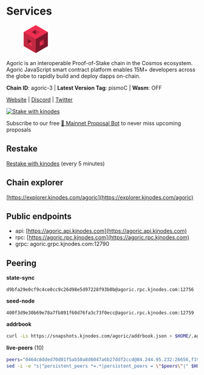 # Services

<figure><img src="https://raw.githubusercontent.com/kj89/cosmos-images/main/logos/agoric.png" alt=""><figcaption></figcaption></figure>

Agoric is an interoperable Proof-of-Stake chain in the Cosmos ecosystem.  Agoric JavaScript smart contract platform enables 15M+ developers across the  globe to rapidly build and deploy dapps on-chain.

**Chain ID**: agoric-3 | **Latest Version Tag**: pismoC | **Wasm**: OFF

[Website](https://agoric.com) | [Discord](https://discord.com/invite/qDW8DRes4s) | [Twitter](https://twitter.com/agoric)

[![Stake with kjnodes](https://i.ibb.co/cr44Q8j/button-stake-with-kjnodes.png)](https://restake.app/agoric/agoricvaloper1ku5sm2twlsywdrp4wz3kfwgyrtqtp0lpr3nvk8)

Subscribe to our free [🤖 Mainnet Proposal Bot](https://t.me/kjnodes_proposal_bot) to never miss upcoming proposals

## Restake

[Restake with kjnodes](https://restake.app/agoric/agoricvaloper1ku5sm2twlsywdrp4wz3kfwgyrtqtp0lpr3nvk8) (every 5 minutes)
## Chain explorer
[https://explorer.kjnodes.com/agoric](https://explorer.kjnodes.com/agoric)

## Public endpoints

* api: [https://agoric.api.kjnodes.com](https://agoric.api.kjnodes.com)
* rpc: [https://agoric.rpc.kjnodes.com](https://agoric.rpc.kjnodes.com)
* grpc: agoric.grpc.kjnodes.com:12790

## Peering

**state-sync**

```text
d9bfa29e0cf9c4ce0cc9c26d98e5d97228f93b0b@agoric.rpc.kjnodes.com:12756
```

**seed-node**

```text
400f3d9e30b69e78a7fb891f60d76fa3c73f0ecc@agoric.rpc.kjnodes.com:12759
```

**addrbook**
```bash
curl -Ls https://snapshots.kjnodes.com/agoric/addrbook.json > $HOME/.agoric/config/addrbook.json
```

**live-peers** (10)
```bash
peers="0464c8dded70d01f5ab50a8d6047a6b27ddf2ccd@84.244.95.232:26656,f1966845bebd30816f18635a20b86e6781211616@95.111.253.200:26656,9ed68bef54712b46713ac755ab7a6e7ad30694ef@192.99.44.79:14456,cccbc2151821e498e03a3a3df9115618571262a7@35.215.1.238:26656,9d2bf3feb8a0a95ccce16a94f926d1c5ddad5190@65.108.121.110:12656,03c7d68a1433dde6db1acbbdf98712609843cc8f@161.97.187.189:36656,6ba72731d54ded6d012fa7b02ae46e0c214b1e07@5.75.230.116:26656,ca4c3b9d0cf78d934a3b972c328db2e4a9a66c42@64.32.40.114:26656,23fd78b96fc7f17b47fc4a0d442b0ec53faebd88@157.90.91.20:12656,d9bfa29e0cf9c4ce0cc9c26d98e5d97228f93b0b@65.109.88.38:12756"
sed -i -e "s|^persistent_peers *=.*|persistent_peers = \"$peers\"|" $HOME/.agoric/config/config.toml
```

